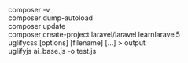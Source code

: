 
composer -v<br>
composer dump-autoload<br>
composer update<br>
composer create-project laravel/laravel learnlaravel5<br>
uglifycss [options] [filename] [...] > output<br>
uglifyjs ai_base.js -o test.js<br>
